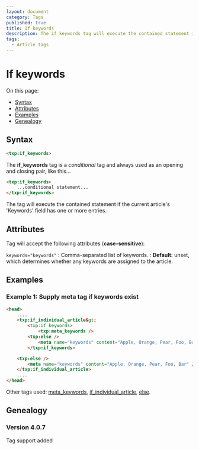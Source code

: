 ```yaml
---
layout: document
category: Tags
published: true
title: If keywords
description: The if_keywords tag will execute the contained statement if the current article's 'Keywords' field has one or more entries.
tags:
  - Article tags
---
```


# If keywords

On this page:

* [Syntax](#syntax)
* [Attributes](#attributes)
* [Examples](#examples)
* [Genealogy](#genealogy)

## Syntax

~~~ html
<txp:if_keywords>
~~~

The **if_keywords** tag is a *conditional* tag and always used as an opening and closing pair, like this...

~~~ html
<txp:if_keywords>
    ...conditional statement...
</txp:if_keywords>
~~~

The tag will execute the contained statement if the current article's 'Keywords' field has one or more entries.

## Attributes

Tag will accept the following attributes (**case-sensitive**):

`keywords="keywords"`
: Comma-separated list of keywords.
: **Default:** unset, which determines whether any keywords are assigned to the article.

## Examples

### Example 1: Supply meta tag if keywords exist

~~~ html
<head>
    ....
    <txp:if_individual_article&gt;
        <txp:if_keywords>
            <txp:meta_keywords />
        <txp:else />
            <meta name="keywords" content="Apple, Orange, Pear, Foo, Bar" />
        </txp:if_keywords>

    <txp:else />
        <meta name="keywords" content="Apple, Orange, Pear, Foo, Bar" />
    </txp:if_individual_article>
    ....
</head>
~~~

Other tags used: [meta_keywords](meta_keywords), [if_individual_article](if_individual_article), [else](else).

## Genealogy

### Version 4.0.7

Tag support added
